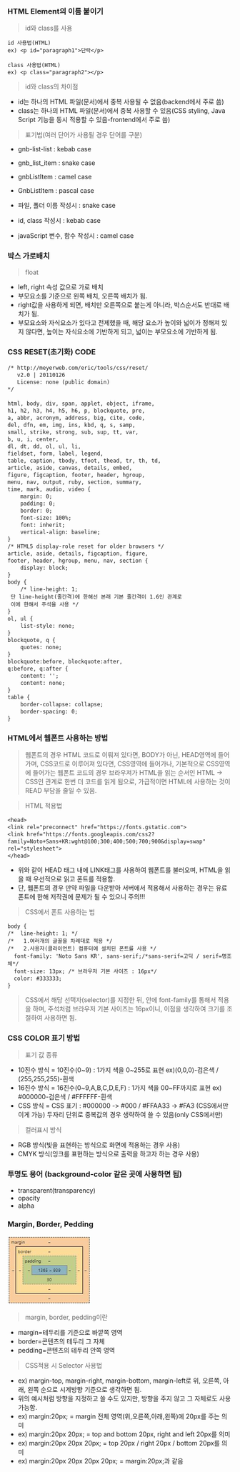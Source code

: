 ### HTML Element의 이름 붙이기
> id와 class를 사용
```
id 사용법(HTML)
ex) <p id="paragraph1">단락</p>

class 사용법(HTML)
ex) <p class="paragraph2"></p>
```
> id와 class의 차이점
- id는 하나의 HTML 파일(문서)에서 중복 사용될 수 없음(backend에서 주로 씀)
- class는 하나의 HTML 파일(문서)에서 중복 사용할 수 있음(CSS styling, Java Script 기능을 동시 적용할 수 있음-frontend에서 주로 씀)

> 표기법(여러 단어가 사용될 경우 단어를 구분)
- gnb-list-list : kebab case
- gnb_list_item : snake case
- gnbListItem : camel case
- GnbListItem : pascal case

- 파일, 폴더 이름 작성시 : snake case
- id, class 작성시 : kebab case
- javaScript 변수, 함수 작성시 : camel case

### 박스 가로배치
> float
 
- left, right 속성 값으로 가로 배치
- 부모요소를 기준으로 왼쪽 배치, 오른쪽 배치가 됨.
- right값을 사용하게 되면, 배치만 오른쪽으로 붙는게 아니라, 박스순서도 반대로 배치가 됨.
- 부모요소와 자식요소가 있다고 전제했을 때, 해당 요소가 높이와 넓이가 정해져 있지 않다면, 높이는 자식요소에 기반하게 되고, 넓이는 부모요소에 기반하게 됨.

<!--아래부턴 자체 추가-->
### CSS RESET(초기화) CODE
```
/* http://meyerweb.com/eric/tools/css/reset/ 
   v2.0 | 20110126
   License: none (public domain)
*/

html, body, div, span, applet, object, iframe,
h1, h2, h3, h4, h5, h6, p, blockquote, pre,
a, abbr, acronym, address, big, cite, code,
del, dfn, em, img, ins, kbd, q, s, samp,
small, strike, strong, sub, sup, tt, var,
b, u, i, center,
dl, dt, dd, ol, ul, li,
fieldset, form, label, legend,
table, caption, tbody, tfoot, thead, tr, th, td,
article, aside, canvas, details, embed, 
figure, figcaption, footer, header, hgroup, 
menu, nav, output, ruby, section, summary,
time, mark, audio, video {
	margin: 0;
	padding: 0;
	border: 0;
	font-size: 100%;
	font: inherit;
	vertical-align: baseline;
}
/* HTML5 display-role reset for older browsers */
article, aside, details, figcaption, figure, 
footer, header, hgroup, menu, nav, section {
	display: block;
}
body {
	/* line-height: 1; 
 단 line-height(줄간격)에 한해선 본래 기본 줄간격이 1.6인 관계로
 이에 한해서 주석을 사용 */
}
ol, ul {
	list-style: none;
}
blockquote, q {
	quotes: none;
}
blockquote:before, blockquote:after,
q:before, q:after {
	content: '';
	content: none;
}
table {
	border-collapse: collapse;
	border-spacing: 0;
}
```

### HTML에서 웹폰트 사용하는 방법
> 웹폰트의 경우 HTML 코드로 이뤄져 있다면, BODY가 아닌, HEAD영역에 들어가며,
  CSS코드로 이루어져 있다면, CSS영역에 들어가나, 기본적으로 CSS영역에 들어가는 웹폰트 코드의 경우
  브라우져가 HTML을 읽는 순서인 HTML -> CSS인 관계로 한번 더 코드를 읽게 됨으로,
  가급적이면 HTML에 사용하는 것이 READ 부담을 줄일 수 있음.
  
> HTML 적용법
```
<head>
<link rel="preconnect" href="https://fonts.gstatic.com">
<link href="https://fonts.googleapis.com/css2?family=Noto+Sans+KR:wght@100;300;400;500;700;900&display=swap" rel="stylesheet">
</head>
```
- 위와 같이 HEAD 태그 내에 LINK태그를 사용하여 웹폰트를 불러오며, HTML을 읽을 때 우선적으로 읽고 폰트를 적용함.
- 단, 웹폰트의 경우 만약 파일을 다운받아 서버에서 적용해서 사용하는 경우는 유료폰트에 한해 저작권에 문제가 될 수 있으니 주의!!!

> CSS에서 폰트 사용하는 법
```
body {
/* 	line-height: 1; */
/*   1.여러개의 글꼴을 차례대로 적용 */
/*   2.사용자(클라이언트) 컴퓨터에 설치된 폰트를 사용 */
  font-family: 'Noto Sans KR', sans-serif;/*sans-serif=고딕 / serif=명조체*/
  font-size: 13px; /* 브라우저 기본 사이즈 : 16px*/
  color: #333333;
}
```
> CSS에서 해당 선택자(selector)를 지정한 뒤, 안에 font-family를 통해서 적용을 하며, 주석처럼 브라우저 기본 사이즈는 16px이니,
  이점을 생각하여 크기를 조절하여 사용하면 됨.

### CSS COLOR 표기 방법
> 표기 값 종류
 - 10진수 방식 = 10진수(0~9) : 1가지 색을 0~255로 표현 ex)(0,0,0)-검은색 / (255,255,255)-흰색
 - 16진수 방식 = 16진수(0~9,A,B,C,D,E,F) : 1가지 색을 00~FF까지로 표현 ex) #000000-검은색 / #FFFFFF-흰색
 - CSS 방식 = CSS 표기 : #000000 -> #000 / #FFAA33 -> #FA3 (CSS에서만 이게 가능) 두자리 단위로 중복값의 경우 생략하여 쓸 수 있음(only CSS에서만)
> 컬러표시 방식
 - RGB 방식(빛을 표현하는 방식으로 화면에 적용하는 경우 사용)
 - CMYK 방식(잉크를 표현하는 방식으로 출력을 하고자 하는 경우 사용)

  
### 투명도 용어 (background-color 같은 곳에 사용하면 됨)
- transparent(transparency)
- opacity
- alpha

### Margin, Border, Pedding
<img src="https://raw.githubusercontent.com/gil3331/ClassofHTML-CSS-JS-Github_GreenAcademy/main/margin%2Cborder%2Cpedding%EC%9D%B4%EB%AF%B8%EC%A7%80.JPG">

> margin, border, pedding이란
 - margin=테두리를 기준으로 바깥쪽 영역
 - border=콘텐츠의 테두리 그 자체
 - pedding=콘텐츠의 테두리 안쪽 영역

> CSS적용 시 Selector 사용법
 - ex) margin-top, margin-right, margin-bottom, margin-left로 위, 오른쪽, 아래, 왼쪽 순으로 시계방향 기준으로 생각하면 됨.
 - 위의 예시처럼 방향을 지정하고 쓸 수도 있지만, 방향을 주지 않고 그 자체로도 사용가능함.
 - ex) margin:20px; = margin 전체 영역(위,오른쪽,아래,왼쪽)에 20px를 주는 의미
 - ex) margin:20px 20px; = top and bottom 20px, right and left 20px를 의미
 - ex) margin:20px 20px 20px; = top 20px / right 20px / bottom 20px를 의미
 - ex) margin:20px 20px 20px 20px; = margin:20px;과 같음


